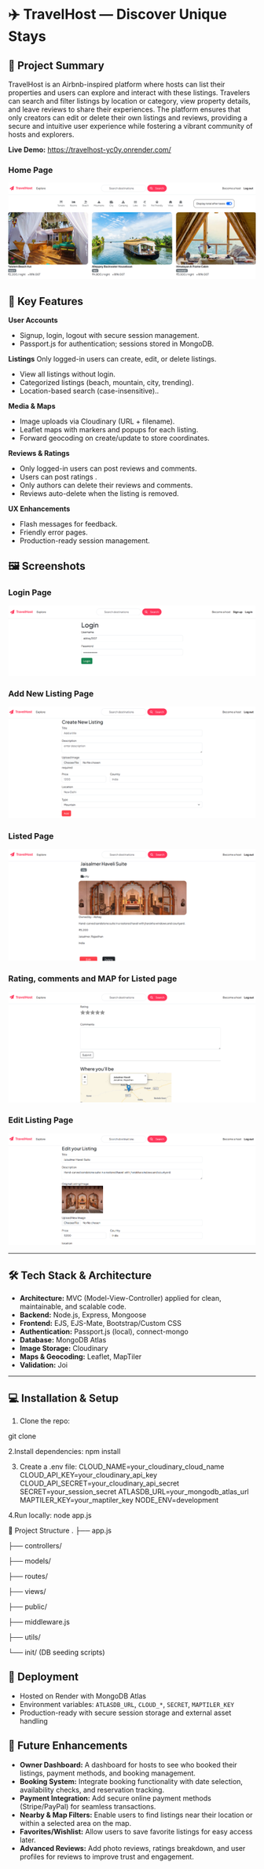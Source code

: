 # ✈️ TravelHost — Discover Unique Stays

## 🚀 Project Summary
TravelHost is an Airbnb-inspired platform where hosts can list their properties and users can explore and interact with these listings. Travelers can search and filter listings by location or category, view property details, and leave reviews to share their experiences. The platform ensures that only creators can edit or delete their own listings and reviews, providing a secure and intuitive user experience while fostering a vibrant community of hosts and explorers.

**Live Demo:** https://travelhost-yc0y.onrender.com/

### Home Page
![Home](./public/screenshots/home.png)

## 📌 Key Features

**User Accounts**
- Signup, login, logout with secure session management.
- Passport.js for authentication; sessions stored in MongoDB.

**Listings**
 Only logged-in users can create, edit, or delete listings.
- View all listings without login.
- Categorized listings (beach, mountain, city, trending).
- Location-based search (case-insensitive)..

**Media & Maps**
- Image uploads via Cloudinary (URL + filename).
- Leaflet maps with markers and popups for each listing.
- Forward geocoding on create/update to store coordinates.

**Reviews & Ratings**
- Only logged-in users can post reviews and comments.
- Users can post ratings .
- Only authors can delete their reviews and comments.
- Reviews auto-delete when the listing is removed.


**UX Enhancements**
- Flash messages for feedback.
- Friendly error pages.
- Production-ready session management.

## 🖼️ Screenshots

### Login Page
![Login](./public/screenshots/login.png)

### Add New Listing Page
![Add Listing](./public/screenshots/add.png)

### Listed Page
![Listed](./public/screenshots/listed.png)

### Rating, comments and MAP for Listed page
![Rating](./public/screenshots/rating.png)

### Edit Listing Page
![Edit Listing](./public/screenshots/edit.png)

---

## 🛠️ Tech Stack & Architecture

- **Architecture:** MVC (Model-View-Controller) applied for clean, maintainable, and scalable code.
- **Backend:** Node.js, Express, Mongoose
- **Frontend:** EJS, EJS-Mate, Bootstrap/Custom CSS
- **Authentication:** Passport.js (local), connect-mongo
- **Database:** MongoDB Atlas
- **Image Storage:** Cloudinary
- **Maps & Geocoding:** Leaflet, MapTiler
- **Validation:** Joi

---

## 💻 Installation & Setup

1. Clone the repo:

git clone <repo-url>

2.Install dependencies:
npm install

3. Create a .env file:
CLOUD_NAME=your_cloudinary_cloud_name
CLOUD_API_KEY=your_cloudinary_api_key
CLOUD_API_SECRET=your_cloudinary_api_secret
SECRET=your_session_secret
ATLASDB_URL=your_mongodb_atlas_url
MAPTILER_KEY=your_maptiler_key
NODE_ENV=development

4.Run locally:
node app.js

📂 Project Structure
.
├── app.js

├── controllers/

├── models/

├── routes/

├── views/

├── public/

├── middleware.js

├── utils/

└── init/  (DB seeding scripts)


## 🚀 Deployment

- Hosted on Render with MongoDB Atlas
- Environment variables: `ATLASDB_URL`, `CLOUD_*`, `SECRET`, `MAPTILER_KEY`
- Production-ready with secure session storage and external asset handling




## 🎯 Future Enhancements

- **Owner Dashboard:** A dashboard for hosts to see who booked their listings, payment methods, and booking management.  
- **Booking System:** Integrate booking functionality with date selection, availability checks, and reservation tracking.  
- **Payment Integration:** Add secure online payment methods (Stripe/PayPal) for seamless transactions.  
- **Nearby & Map Filters:** Enable users to find listings near their location or within a selected area on the map.  
- **Favorites/Wishlist:** Allow users to save favorite listings for easy access later.  
- **Advanced Reviews:** Add photo reviews, ratings breakdown, and user profiles for reviews to improve trust and engagement.  






